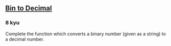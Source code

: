<h2><a href=https://www.codewars.com/kata/57a5c31ce298a7e6b7000334/train/python target="_blank">Bin to Decimal</a></h2><h3>8 kyu</h3><p>Complete the function which converts a binary number (given as a string) to a decimal number.</p>